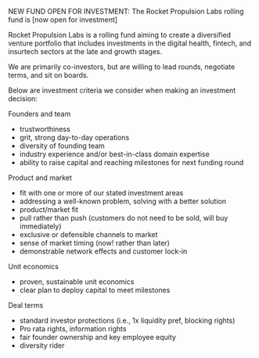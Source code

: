 NEW FUND OPEN FOR INVESTMENT: The Rocket Propulsion Labs rolling fund is [now open for investment]

Rocket Propulsion Labs is a rolling fund aiming to create a diversified venture portfolio that includes investments in the digital health, fintech, and insurtech sectors at the late and growth stages. 

We are primarily co-investors, but are willing to lead rounds, negotiate terms, and sit on boards.

Below are investment criteria we consider when making an investment decision:

Founders and team
* trustworthiness
* grit, strong day-to-day operations
* diversity of founding team 
* industry experience and/or best-in-class domain expertise
* ability to raise capital and reaching milestones for next funding round

Product and market
* fit with one or more of our stated investment areas
* addressing a well-known problem, solving with a better solution
* product/market fit
* pull rather than push (customers do not need to be sold, will buy immediately)
* exclusive or defensible channels to market
* sense of market timing (now! rather than later)
* demonstrable network effects and customer lock-in

Unit economics
* proven, sustainable unit economics
* clear plan to deploy capital to meet milestones

Deal terms
* standard investor protections (i.e., 1x liquidity pref, blocking rights)
* Pro rata rights, information rights
* fair founder ownership and key employee equity
* diversity rider

